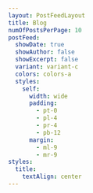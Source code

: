 ```yaml
---
layout: PostFeedLayout
title: Blog
numOfPostsPerPage: 10
postFeed:
  showDate: true
  showAuthor: false
  showExcerpt: false
  variant: variant-c
  colors: colors-a
  styles:
    self:
      width: wide
      padding:
        - pt-0
        - pl-4
        - pr-4
        - pb-12
      margin:
        - ml-9
        - mr-9
styles:
  title:
    textAlign: center
---
```


